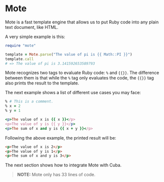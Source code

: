 Mote
====

Mote is a fast template engine that allows us to put Ruby code into any
plain text document, like HTML.

A very simple example is this:

```ruby
require "mote"

template = Mote.parse("The value of pi is {{ Math::PI }}")
template.call
# => The value of pi is 3.141592653589793
```

Mote recognizes two tags to evaluate Ruby code: `%` and `{{}}`. 
The difference between them is that while the `%` tag only evaluates 
the code, the `{{}}` tag also prints the result to the template. 

The next example shows a list of different use cases you may face:

```ruby
% # This is a comment.
% x = 2
% y = 1

<p>The value of x is {{ x }}</p>
<p>The value of y is {{ y }}</p>
<p>The sum of x and y is {{ x + y }}</p>
```

Following the above example, the printed result will be:

```html
<p>The value of x is 2</p>
<p>The value of y is 1</p>
<p>The sum of x and y is 3</p>
```

The next section shows how to integrate Mote with Cuba.

> **NOTE:** Mote only has 33 lines of code.
